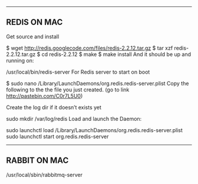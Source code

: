 
------------
REDIS ON MAC
------------

Get source and install

$ wget http://redis.googlecode.com/files/redis-2.2.12.tar.gz 
$ tar xzf redis-2.2.12.tar.gz 
$ cd redis-2.2.12 
$ make
$ make install 
And it should be up and running on:

/usr/local/bin/redis-server
For Redis server to start on boot

$ sudo nano /Library/LaunchDaemons/org.redis.redis-server.plist
Copy the  following to the the file you just created. (go to link http://pastebin.com/C0r7L5U0)

Create the log dir if it doesn’t exists yet

sudo mkdir /var/log/redis
Load and launch the Daemon:

sudo launchctl load /Library/LaunchDaemons/org.redis.redis-server.plist
sudo launchctl start org.redis.redis-server

-------------
RABBIT ON MAC 
-------------
/usr/local/sbin/rabbitmq-server